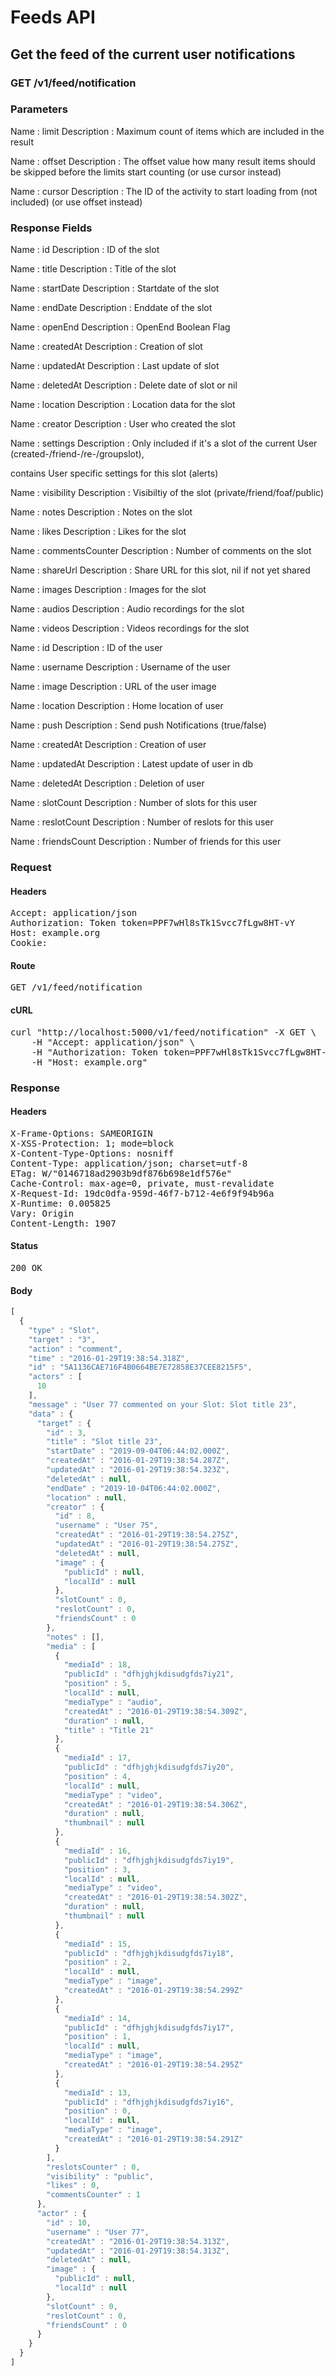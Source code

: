 # Feeds API

## Get the feed of the current user notifications

### GET /v1/feed/notification

### Parameters

Name : limit
Description : Maximum count of items which are included in the result

Name : offset
Description : The offset value how many result items should be skipped before the limits start counting (or use cursor instead)

Name : cursor
Description : The ID of the activity to start loading from (not included) (or use offset instead)


### Response Fields

Name : id
Description : ID of the slot

Name : title
Description : Title of the slot

Name : startDate
Description : Startdate of the slot

Name : endDate
Description : Enddate of the slot

Name : openEnd
Description : OpenEnd Boolean Flag

Name : createdAt
Description : Creation of slot

Name : updatedAt
Description : Last update of slot

Name : deletedAt
Description : Delete date of slot or nil

Name : location
Description : Location data for the slot

Name : creator
Description : User who created the slot

Name : settings
Description : Only included if it&#39;s a slot of the current User (created-/friend-/re-/groupslot),

contains User specific settings for this slot (alerts)

Name : visibility
Description : Visibiltiy of the slot (private/friend/foaf/public)

Name : notes
Description : Notes on the slot

Name : likes
Description : Likes for the slot

Name : commentsCounter
Description : Number of comments on the slot

Name : shareUrl
Description : Share URL for this slot, nil if not yet shared

Name : images
Description : Images for the slot

Name : audios
Description : Audio recordings for the slot

Name : videos
Description : Videos recordings for the slot

Name : id
Description : ID of the user

Name : username
Description : Username of the user

Name : image
Description : URL of the user image

Name : location
Description : Home location of user

Name : push
Description : Send push Notifications (true/false)

Name : createdAt
Description : Creation of user

Name : updatedAt
Description : Latest update of user in db

Name : deletedAt
Description : Deletion of user

Name : slotCount
Description : Number of slots for this user

Name : reslotCount
Description : Number of reslots for this user

Name : friendsCount
Description : Number of friends for this user

### Request

#### Headers

<pre>Accept: application/json
Authorization: Token token=PPF7wHl8sTk1Svcc7fLgw8HT-vY
Host: example.org
Cookie: </pre>

#### Route

<pre>GET /v1/feed/notification</pre>

#### cURL

<pre class="request">curl &quot;http://localhost:5000/v1/feed/notification&quot; -X GET \
	-H &quot;Accept: application/json&quot; \
	-H &quot;Authorization: Token token=PPF7wHl8sTk1Svcc7fLgw8HT-vY&quot; \
	-H &quot;Host: example.org&quot;</pre>

### Response

#### Headers

<pre>X-Frame-Options: SAMEORIGIN
X-XSS-Protection: 1; mode=block
X-Content-Type-Options: nosniff
Content-Type: application/json; charset=utf-8
ETag: W/&quot;0146718ad2903b9df876b698e1df576e&quot;
Cache-Control: max-age=0, private, must-revalidate
X-Request-Id: 19dc0dfa-959d-46f7-b712-4e6f9f94b96a
X-Runtime: 0.005825
Vary: Origin
Content-Length: 1907</pre>

#### Status

<pre>200 OK</pre>

#### Body

```javascript
[
  {
    "type" : "Slot",
    "target" : "3",
    "action" : "comment",
    "time" : "2016-01-29T19:38:54.318Z",
    "id" : "5A1136CAE716F4B0664BE7E72858E37CEE8215F5",
    "actors" : [
      10
    ],
    "message" : "User 77 commented on your Slot: Slot title 23",
    "data" : {
      "target" : {
        "id" : 3,
        "title" : "Slot title 23",
        "startDate" : "2019-09-04T06:44:02.000Z",
        "createdAt" : "2016-01-29T19:38:54.287Z",
        "updatedAt" : "2016-01-29T19:38:54.323Z",
        "deletedAt" : null,
        "endDate" : "2019-10-04T06:44:02.000Z",
        "location" : null,
        "creator" : {
          "id" : 8,
          "username" : "User 75",
          "createdAt" : "2016-01-29T19:38:54.275Z",
          "updatedAt" : "2016-01-29T19:38:54.275Z",
          "deletedAt" : null,
          "image" : {
            "publicId" : null,
            "localId" : null
          },
          "slotCount" : 0,
          "reslotCount" : 0,
          "friendsCount" : 0
        },
        "notes" : [],
        "media" : [
          {
            "mediaId" : 18,
            "publicId" : "dfhjghjkdisudgfds7iy21",
            "position" : 5,
            "localId" : null,
            "mediaType" : "audio",
            "createdAt" : "2016-01-29T19:38:54.309Z",
            "duration" : null,
            "title" : "Title 21"
          },
          {
            "mediaId" : 17,
            "publicId" : "dfhjghjkdisudgfds7iy20",
            "position" : 4,
            "localId" : null,
            "mediaType" : "video",
            "createdAt" : "2016-01-29T19:38:54.306Z",
            "duration" : null,
            "thumbnail" : null
          },
          {
            "mediaId" : 16,
            "publicId" : "dfhjghjkdisudgfds7iy19",
            "position" : 3,
            "localId" : null,
            "mediaType" : "video",
            "createdAt" : "2016-01-29T19:38:54.302Z",
            "duration" : null,
            "thumbnail" : null
          },
          {
            "mediaId" : 15,
            "publicId" : "dfhjghjkdisudgfds7iy18",
            "position" : 2,
            "localId" : null,
            "mediaType" : "image",
            "createdAt" : "2016-01-29T19:38:54.299Z"
          },
          {
            "mediaId" : 14,
            "publicId" : "dfhjghjkdisudgfds7iy17",
            "position" : 1,
            "localId" : null,
            "mediaType" : "image",
            "createdAt" : "2016-01-29T19:38:54.295Z"
          },
          {
            "mediaId" : 13,
            "publicId" : "dfhjghjkdisudgfds7iy16",
            "position" : 0,
            "localId" : null,
            "mediaType" : "image",
            "createdAt" : "2016-01-29T19:38:54.291Z"
          }
        ],
        "reslotsCounter" : 0,
        "visibility" : "public",
        "likes" : 0,
        "commentsCounter" : 1
      },
      "actor" : {
        "id" : 10,
        "username" : "User 77",
        "createdAt" : "2016-01-29T19:38:54.313Z",
        "updatedAt" : "2016-01-29T19:38:54.313Z",
        "deletedAt" : null,
        "image" : {
          "publicId" : null,
          "localId" : null
        },
        "slotCount" : 0,
        "reslotCount" : 0,
        "friendsCount" : 0
      }
    }
  }
]
```
